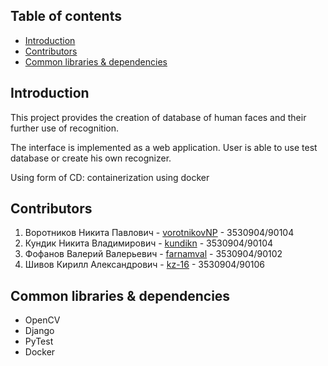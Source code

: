 ## Table of contents

* [Introduction](https://github.com/farnamval/face-recognition#introduction)
* [Contributors](https://github.com/farnamval/face-recognition#contributors)
* [Common libraries & dependencies](https://github.com/farnamval/face-recognition#common-libraries--dependencies)

## Introduction

This project provides the creation of database of human faces and their further use of recognition.

The interface is implemented as a web application. User is able to use test database or create his own recognizer.

Using form of CD: containerization using docker

## Contributors
1. Воротников Никита Павлович - [vorotnikovNP](https://github.com/vorotnikovNP) - 3530904/90104
2. Кундик Никита Владимирович - [kundikn](https://github.com/kundikn) - 3530904/90104
3. Фофанов Валерий Валерьевич - [farnamval](https://github.com/farnamval) - 3530904/90102
4. Шивов Кирилл Александрович - [kz-16](https://github.com/kz-16) - 3530904/90106

## Common libraries & dependencies

* OpenCV
* Django
* PyTest
* Docker
